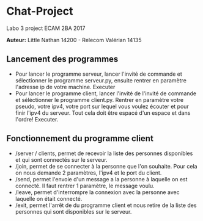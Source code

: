 # Chat-Project
Labo 3 project ECAM 2BA 2017

**Auteur:** Little Nathan 14200 - Relecom Valérian 14135

## Lancement des programmes
* Pour lancer le programme serveur, lancer l'invité de commande et sélectionner le programme serveur.py, ensuite rentrer en paramètre l'adresse ip de votre machine. Executer
* Pour lancer le programme client, lancer l'invité de l'invité de commande et séléctionner le programme client.py. Rentrer en paramètre votre pseudo, votre ipv4, votre port sur lequel vous voulez écouter et pour finir l'ipv4 du serveur. Tout cela doit être espacé d'un espace et dans l'ordre! Executer.

## Fonctionnement du programme client
* /server / clients, permet de recevoir la liste des personnes disponibles et qui sont connectés sur le serveur.
* /join, permet de se connecter à la personne que l'on souhaite. Pour cela on nous demande 2 paramètres, l'ipv4 et le port du client.
* /send, permet l'envoie d'un message a la personne à laquelle on est connecté. Il faut rentrer 1 paramètre, le message voulu.
* /leave, permet d'interrompre la connexion avec la personne avec laquelle on était connecté.
* /exit, permet l'arrêt de du programme client et nous retire de la liste des personnes qui sont disponibles sur le serveur.

